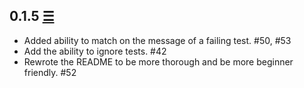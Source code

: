 ## 0.1.5 [☰](https://github.com/reem/stainless/compare/0.1.4...0.1.5)

* Added ability to match on the message of a failing test. #50, #53
* Add the ability to ignore tests. #42
* Rewrote the README to be more thorough and be more beginner friendly. #52
